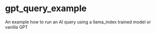# gpt_query_example

An example how to run an AI query using a llama_index trained model or vanilla GPT
